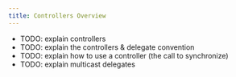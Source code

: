 ```yaml
---
title: Controllers Overview
---
```


- TODO: explain controllers
- TODO: explain the controllers & delegate convention
- TODO: explain how to use a controller (the call to synchronize)
- TODO: explain multicast delegates
